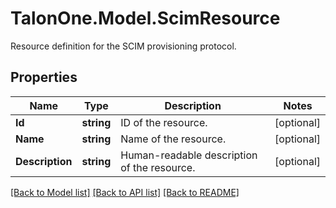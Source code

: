 # TalonOne.Model.ScimResource
Resource definition for the SCIM provisioning protocol.
## Properties

Name | Type | Description | Notes
------------ | ------------- | ------------- | -------------
**Id** | **string** | ID of the resource. | [optional] 
**Name** | **string** | Name of the resource. | [optional] 
**Description** | **string** | Human-readable description of the resource. | [optional] 

[[Back to Model list]](../README.md#documentation-for-models) [[Back to API list]](../README.md#documentation-for-api-endpoints) [[Back to README]](../README.md)

